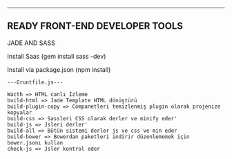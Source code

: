-------------------------------
READY FRONT-END DEVELOPER TOOLS
-------------------------------
 JADE AND SASS

 Install Saas (gem install sass -dev)

 Install via package.json (npm install)

    ---Gruntfile.js---

    Wacth => HTML canlı İzleme
    build-html => Jade Template HTML dönüştürü
    build-plugin-copy => Companetleri temizlenmiş plugin olarak projenize kopyalar
    build-css => Sassleri CSS olarak derler ve minify eder'
    build-js => Jsleri derler'
    build-all => Bütün sistemi derler js ve css ve min eder
    build-bower => Bowerdan paketleri indirir düzenlememek için bower.jsonı kullan
    check-js => Jsler kontrol eder
